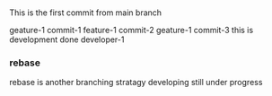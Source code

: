 ###
This is the first commit from main branch

geature-1 commit-1
feature-1 commit-2
geature-1 commit-3
this is development done developer-1

### rebase
rebase is another branching stratagy
developing still under progress